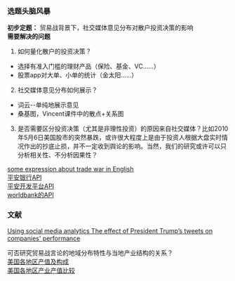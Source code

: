 ### 选题头脑风暴
**初步定题：**
贸易战背景下，社交媒体意见分布对散户投资决策的影响  
**需要解决的问题**
1. 如何量化散户的投资决策？  
- 选择有准入门槛的理财产品（保险、基金、VC……）  
- 股票app对大单、小单的统计（金太阳……）  
2. 社交媒体意见分布如何展示？  
- 词云--单纯地展示意见  
- 桑基图，Vincent课件中的散点+关系图  
3. 是否需要区分投资决策（尤其是非理性投资）的原因来自社交媒体？比如2010年5月6日美国股市的突然暴跌，或许很大程度上是由于投资人根据大盘实时情况作出的抄底止损，并不一定收到舆论的影响。当然，我们的研究或许可以只分析相关性、不分析因果性？

[some expression about trade war in English](https://zhuanlan.zhihu.com/p/65986655)  
[平安银行API](https://open.orangebank.com.cn:567/devportal/pages/open/docCenter/api.html)  
[平安开发平台API](http://api.pingan.com/dev/index.do?k8b3lrp6CLk4Fkp)  
[worldbank的API](https://datahelpdesk.worldbank.org/knowledgebase/topics/125589)  

### 文献
[Using social media analytics The effect of President Trump’s tweets on companies' performance](https://github.com/tudousponge/COMM7340-Golf/blob/master/Using%20social%20media%20analytics%20The%20effect%20of%20President%20Trump’s%20tweets%20on%20companies'%20performance.pdf)

可否研究贸易战言论的地域分布特性与当地产业结构的关系？  
[美国各地区产值及构成](https://zhuanlan.zhihu.com/p/68636142)  
[美国各地区产业产值比较](https://zhuanlan.zhihu.com/p/68518917)
